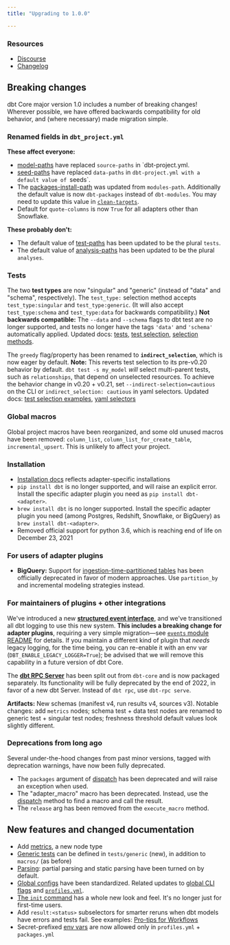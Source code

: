 ```yaml
---
title: "Upgrading to 1.0.0"

---
```


### Resources

- [Discourse](https://discourse.getdbt.com/t/3180)
- [Changelog](https://github.com/dbt-labs/dbt-core/blob/1.0.latest/CHANGELOG.md)

## Breaking changes

dbt Core major version 1.0 includes a number of breaking changes! Wherever possible, we have offered backwards compatibility for old behavior, and (where necessary) made migration simple.

### Renamed fields in `dbt_project.yml`

**These affect everyone:**
- [model-paths](model-paths) have replaced `source-paths` in `dbt-project.yml.
- [seed-paths](seed-paths) have replaced `data-paths` in `dbt-project.yml with a default value of `seeds`.
- The [packages-install-path](packages-install-path) was updated from `modules-path`.  Additionally the default value is now `dbt-packages` instead of `dbt-modules`.  You may need to update this value in [`clean-targets`](clean-targets).
- Default for `quote-columns` is now `True` for all adapters other than Snowflake.

**These probably don't:**
- The default value of [test-paths](test-paths) has been updated to be the plural `tests`.
- The default value of [analysis-paths](analysis-paths) has been updated to be the plural `analyses`.

### Tests

The two **test types** are now "singular" and "generic" (instead of "data" and "schema", respectively). The `test_type:` selection method accepts `test_type:singular` and `test_type:generic`. (It will also accept `test_type:schema` and `test_type:data` for backwards compatibility.) **Not backwards compatible:** The `--data` and `--schema` flags to dbt test are no longer supported, and tests no longer have the tags `'data'` and `'schema'` automatically applied. Updated docs: [tests](building-a-dbt-project/tests), [test selection](test-selection-examples), [selection methods](node-selection/methods).

The `greedy` flag/property has been renamed to **`indirect_selection`**, which is now eager by default. **Note:** This reverts test selection to its pre-v0.20 behavior by default. `dbt test -s my_model` _will_ select multi-parent tests, such as `relationships`, that depend on unselected resources. To achieve the behavior change in v0.20 + v0.21, set `--indirect-selection=cautious` on the CLI or `indirect_selection: cautious` in yaml selectors. Updated docs: [test selection examples](test-selection-examples), [yaml selectors](yaml-selectors)

### Global macros

Global project macros have been reorganized, and some old unused macros have been removed: `column_list`, `column_list_for_create_table`, `incremental_upsert`. This is unlikely to affect your project.

### Installation

- [Installation docs](install/overview) reflects adapter-specific installations
- `pip install dbt` is no longer supported, and will raise an explicit error. Install the specific adapter plugin you need as `pip install dbt-<adapter>`.
- `brew install dbt` is no longer supported. Install the specific adapter plugin you need (among Postgres, Redshift, Snowflake, or BigQuery) as `brew install dbt-<adapter>`.
- Removed official support for python 3.6, which is reaching end of life on December 23, 2021

### For users of adapter plugins

- **BigQuery:** Support for [ingestion-time-partitioned tables](creating-date-partitioned-tables) has been officially deprecated in favor of modern approaches. Use `partition_by` and incremental modeling strategies instead.

### For maintainers of plugins + other integrations

We've introduced a new [**structured event interface**](events-logging), and we've transitioned all dbt logging to use this new system. **This includes a breaking change for adapter plugins**, requiring a very simple migration—see [`events` module README](https://github.com/dbt-labs/dbt-core/blob/HEAD/core/dbt/events/README.md#adapter-maintainers) for details. If you maintain a different kind of plugin that _needs_ legacy logging, for the time being, you can re-enable it with an env var (`DBT_ENABLE_LEGACY_LOGGER=True`); be advised that we will remove this capability in a future version of dbt Core.

The [**dbt RPC Server**](rpc) has been split out from `dbt-core` and is now packaged separately. Its functionality will be fully deprecated by the end of 2022, in favor of a new dbt Server. Instead of `dbt rpc`, use `dbt-rpc serve`.

**Artifacts:** New schemas (manifest v4, run results v4, sources v3). Notable changes: add `metrics` nodes; schema test + data test nodes are renamed to generic test + singular test nodes; freshness threshold default values look slightly different.

### Deprecations from long ago

Several under-the-hood changes from past minor versions, tagged with deprecation warnings, have now been fully deprecated.
- The `packages` argument of [dispatch](dispatch) has been deprecated and will raise an exception when used.
- The "adapter_macro" macro has been deprecated. Instead, use the [dispatch](dispatch) method to find a macro and call the result.
- The `release` arg has been removed from the `execute_macro` method.

## New features and changed documentation

- Add [metrics](metrics), a new node type
- [Generic tests](custom-generic-tests) can be defined in `tests/generic` (new), in addition to `macros/` (as before)
- [Parsing](parsing): partial parsing and static parsing have been turned on by default.
- [Global configs](global-configs) have been standardized. Related updates to [global CLI flags](global-cli-flags) and [`profiles.yml`](profiles.yml).
- [The `init` command](init) has a whole new look and feel. It's no longer just for first-time users.
- Add `result:<status>` subselectors for smarter reruns when dbt models have errors and tests fail. See examples: [Pro-tips for Workflows](/docs/guides/best-practices.md#pro-tips-for-workflows)
- Secret-prefixed [env vars](env_var) are now allowed only in `profiles.yml` + `packages.yml`
